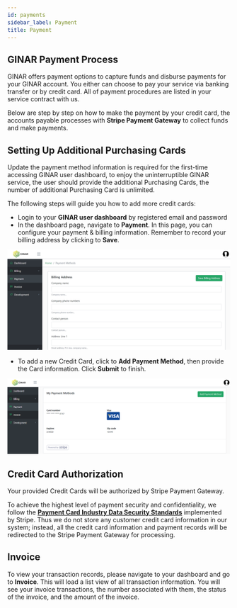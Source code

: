 ```yaml
---
id: payments
sidebar_label: Payment
title: Payment
---
```


## GINAR Payment Process

GINAR offers payment options to capture funds and disburse payments for your GINAR account. You either can choose to pay your service via banking transfer or by credit card. All of payment procedures are listed in your service contract with us. 

Below are step by step on how to make the payment by your credit card, the accounts payable processes with **Stripe Payment Gateway** to collect funds and make payments.


## Setting Up Additional Purchasing Cards

Update the payment method information is required for the first-time accessing GINAR user dashboard, to enjoy the uninterruptible GINAR service, the user should provide the additional Purchasing Cards, the number of additional Purchasing Card is unlimited.

The following steps will guide you how to add more credit cards:
-	Login to your **GINAR user dashboard** by registered email and password
-	In the dashboard page, navigate to **Payment**. In this page, you can configure your payment & billing information. Remember to record your billing address by clicking to **Save**.

![Add Payment](https://github.com/GINARTeam/docs/blob/master/docs/API-User-Dashboard/9.Add%20Payment.jpg?raw=true)

-	To add a new Credit Card, click to **Add Payment Method**, then provide the Card information. Click **Submit** to finish.

![Add Payment](https://github.com/GINARTeam/docs/blob/master/docs/API-User-Dashboard/9.1.Add%20Card.png?raw=true)


## Credit Card Authorization

Your provided Credit Cards will be authorized by Stripe Payment Gateway.

To achieve the highest level of payment security and confidentiality, we follow the **[Payment Card Industry Data Security Standards](https://stripe.com/guides/pci-compliance)** implemented by Stripe. Thus we do not store any customer credit card information in our system; instead, all the credit card information and payment records will be redirected to the Stripe Payment Gateway for processing.


## Invoice

To view your transaction records, please navigate to your dashboard and go to **Invoice**. This will load a list view of all transaction information. You will see your invoice transactions, the number associated with them, the status of the invoice, and the amount of the invoice. 

